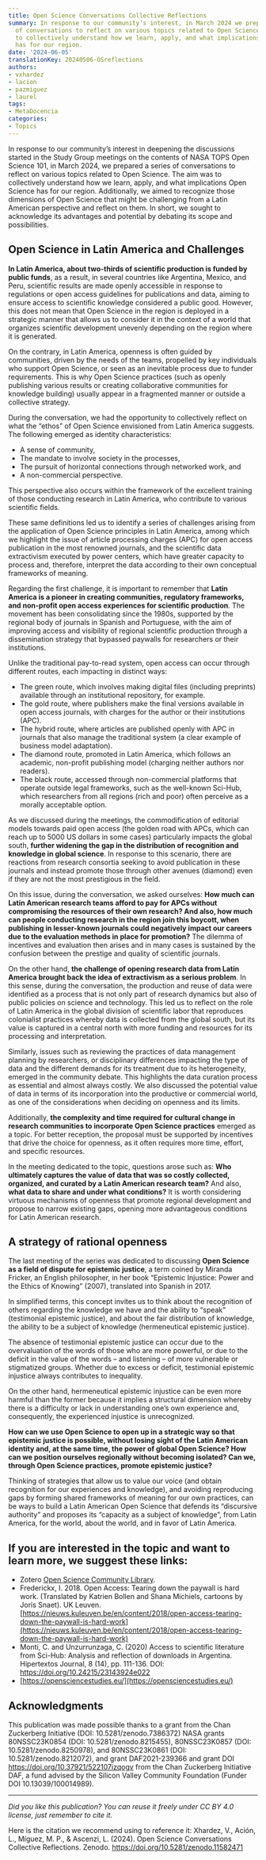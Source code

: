 ```yaml
---
title: Open Science Conversations Collective Reflections
summary: In response to our community’s interest, in March 2024 we prepared a series
  of conversations to reflect on various topics related to Open Science. The aim was
  to collectively understand how we learn, apply, and what implications Open Science
  has for our region.
date: '2024-06-05'
translationKey: 20240506-OSreflections
authors:
- vxhardez
- lacion
- pazmiguez
- laurel
tags:
- MetaDocencia
categories:
- Topics
---
```

In response to our community’s interest in deepening the discussions started in the Study Group meetings on the contents of NASA TOPS Open Science 101, in March 2024, we prepared a series of conversations to reflect on various topics related to Open Science. The aim was to collectively understand how we learn, apply, and what implications Open Science has for our region. Additionally, we aimed to recognize those dimensions of Open Science that might be challenging from a Latin American perspective and reflect on them. In short, we sought to acknowledge its advantages and potential by debating its scope and possibilities. 

## Open Science in Latin America and Challenges
**In Latin America, about two-thirds of scientific production is funded by public funds**, as a result, in several countries like Argentina, Mexico, and Peru, scientific results are made openly accessible in response to regulations or open access guidelines for publications and data, aiming to ensure access to scientific knowledge considered a public good. However, this does not mean that Open Science in the region is deployed in a strategic manner that allows us to consider it in the context of a world that organizes scientific development unevenly depending on the region where it is generated.

On the contrary, in Latin America, openness is often guided by communities, driven by the needs of the teams, propelled by key individuals who support Open Science, or seen as an inevitable process due to funder requirements. This is why Open Science practices (such as openly publishing various results or creating collaborative communities for knowledge building) usually appear in a fragmented manner or outside a collective strategy.

During the conversation, we had the opportunity to collectively reflect on what the “ethos” of Open Science envisioned from Latin America suggests. The following emerged as identity characteristics:
- A sense of community,
- The mandate to involve society in the processes,
- The pursuit of horizontal connections through networked work, and
- A non-commercial perspective.

This perspective also occurs within the framework of the excellent training of those conducting research in Latin America, who contribute to various scientific fields.

These same definitions led us to identify a series of challenges arising from the application of Open Science principles in Latin America, among which we highlight the issue of article processing charges (APC) for open access publication in the most renowned journals, and the scientific data extractivism executed by power centers, which have greater capacity to process and, therefore, interpret the data according to their own conceptual frameworks of meaning.

Regarding the first challenge, it is important to remember that **Latin America is a pioneer in creating communities, regulatory frameworks, and non-profit open access experiences for scientific production**. The movement has been consolidating since the 1980s, supported by the regional body of journals in Spanish and Portuguese, with the aim of improving access and visibility of regional scientific production through a dissemination strategy that bypassed paywalls for researchers or their institutions.

Unlike the traditional pay-to-read system, open access can occur through different routes, each impacting in distinct ways:
- The green route, which involves making digital files (including preprints) available through an institutional repository, for example.
- The gold route, where publishers make the final versions available in open access journals, with charges for the author or their institutions (APC).
- The hybrid route, where articles are published openly with APC in journals that also manage the traditional system (a clear example of business model adaptation).
- The diamond route, promoted in Latin America, which follows an academic, non-profit publishing model (charging neither authors nor readers).
- The black route, accessed through non-commercial platforms that operate outside legal frameworks, such as the well-known Sci-Hub, which researchers from all regions (rich and poor) often perceive as a morally acceptable option.

As we discussed during the meetings, the commodification of editorial models towards paid open access (the golden road with APCs, which can reach up to 5000 US dollars in some cases) particularly impacts the global south, **further widening the gap in the distribution of recognition and knowledge in global science**. In response to this scenario, there are reactions from research consortia seeking to avoid publication in these journals and instead promote those through other avenues (diamond) even if they are not the most prestigious in the field.

On this issue, during the conversation, we asked ourselves: **How much can Latin American research teams afford to pay for APCs without compromising the resources of their own research? And also, how much can people conducting research in the region join this boycott, when publishing in lesser-known journals could negatively impact our careers due to the evaluation methods in place for promotion?** The dilemma of incentives and evaluation then arises and in many cases is sustained by the confusion between the prestige and quality of scientific journals.

On the other hand, **the challenge of opening research data from Latin America brought back the idea of extractivism as a serious problem**. In this sense, during the conversation, the production and reuse of data were identified as a process that is not only part of research dynamics but also of public policies on science and technology. This led us to reflect on the role of Latin America in the global division of scientific labor that reproduces colonialist practices whereby data is collected from the global south, but its value is captured in a central north with more funding and resources for its processing and interpretation.

Similarly, issues such as reviewing the practices of data management planning by researchers, or disciplinary differences impacting the type of data and the different demands for its treatment due to its heterogeneity, emerged in the community debate. This highlights the data curation process as essential and almost always costly. We also discussed the potential value of data in terms of its incorporation into the productive or commercial world, as one of the considerations when deciding on openness and its limits.

Additionally, **the complexity and time required for cultural change in research communities to incorporate Open Science practices** emerged as a topic. For better reception, the proposal must be supported by incentives that drive the choice for openness, as it often requires more time, effort, and specific resources.

In the meeting dedicated to the topic, questions arose such as: **Who ultimately captures the value of data that was so costly collected, organized, and curated by a Latin American research team?** And also, **what data to share and under what conditions?** It is worth considering virtuous mechanisms of openness that promote regional development and propose to narrow existing gaps, opening more advantageous conditions for Latin American research.

## A strategy of rational openness
The last meeting of the series was dedicated to discussing **Open Science as a field of dispute for epistemic justice**, a term coined by Miranda Fricker, an English philosopher, in her book “Epistemic Injustice: Power and the Ethics of Knowing” (2007), translated into Spanish in 2017.

In simplified terms, this concept invites us to think about the recognition of others regarding the knowledge we have and the ability to “speak” (testimonial epistemic justice), and about the fair distribution of knowledge, the ability to be a subject of knowledge (hermeneutical epistemic justice).

The absence of testimonial epistemic justice can occur due to the overvaluation of the words of those who are more powerful, or due to the deficit in the value of the words – and listening – of more vulnerable or stigmatized groups. Whether due to excess or deficit, testimonial epistemic injustice always contributes to inequality.

On the other hand, hermeneutical epistemic injustice can be even more harmful than the former because it implies a structural dimension whereby there is a difficulty or lack in understanding one’s own experience and, consequently, the experienced injustice is unrecognized.

**How can we use Open Science to open up in a strategic way so that epistemic justice is possible, without losing sight of the Latin American identity and, at the same time, the power of global Open Science? How can we position ourselves regionally without becoming isolated? Can we, through Open Science practices, promote epistemic justice?** 

Thinking of strategies that allow us to value our voice (and obtain recognition for our experiences and knowledge), and avoiding reproducing gaps by forming shared frameworks of meaning for our own practices, can be ways to build a Latin American Open Science that defends its “discursive authority” and proposes its “capacity as a subject of knowledge”, from Latin America, for the world, about the world, and in favor of Latin America.

## If you are interested in the topic and want to learn more, we suggest these links:
- Zotero [Open Science Community Library](https://www.zotero.org/groups/5442154/ciencia_abierta_en_comunidad/library).
- Frederickx, I. 2018. Open Access: Tearing down the paywall is hard work. (Translated by Katrien Bollen and Shana Michiels, cartoons by Joris Snaet). UK Leuven.  [https://nieuws.kuleuven.be/en/content/2018/open-access-tearing-down-the-paywall-is-hard-work](https://nieuws.kuleuven.be/en/content/2018/open-access-tearing-down-the-paywall-is-hard-work)
- Monti, C. and Unzurrunzaga, C. (2020) Access to scientific literature from Sci-Hub: Analysis and reflection of downloads in Argentina. Hipertextos Journal, 8 (14), pp. 111-136. DOI: [https://doi.org/10.24215/23143924e022 ](https://doi.org/10.24215/23143924e022)
- [https://opensciencestudies.eu/](https://opensciencestudies.eu/)

## Acknowledgments
This publication was made possible thanks to a grant from the Chan Zuckerberg Initiative (DOI: 10.5281/zenodo.7386372) NASA grants 80NSSC23K0854 (DOI: 10.5281/zenodo.8215455), 80NSSC23K0857 (DOI: 10.5281/zenodo.8250978), and 80NSSC23K0861 (DOI: 10.5281/zenodo.8212072), and grant DAF2021-239366 and grant DOI https://doi.org/10.37921/522107izqogv from the Chan Zuckerberg Initiative DAF, a fund advised by the Silicon Valley Community Foundation (Funder DOI 10.13039/100014989).

---

*Did you like this publication? You can reuse it freely under CC BY 4.0 license, just remember to cite it.* 

Here is the citation we recommend using to reference it:
Xhardez, V., Ación, L., Míguez, M. P., & Ascenzi, L. (2024). Open Science Conversations Collective Reflections. Zenodo. https://doi.org/10.5281/zenodo.11582471
